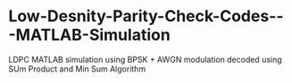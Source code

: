 # Low-Desnity-Parity-Check-Codes---MATLAB-Simulation
LDPC MATLAB simulation using BPSK + AWGN modulation decoded using SUm Product and Min Sum Algorithm
